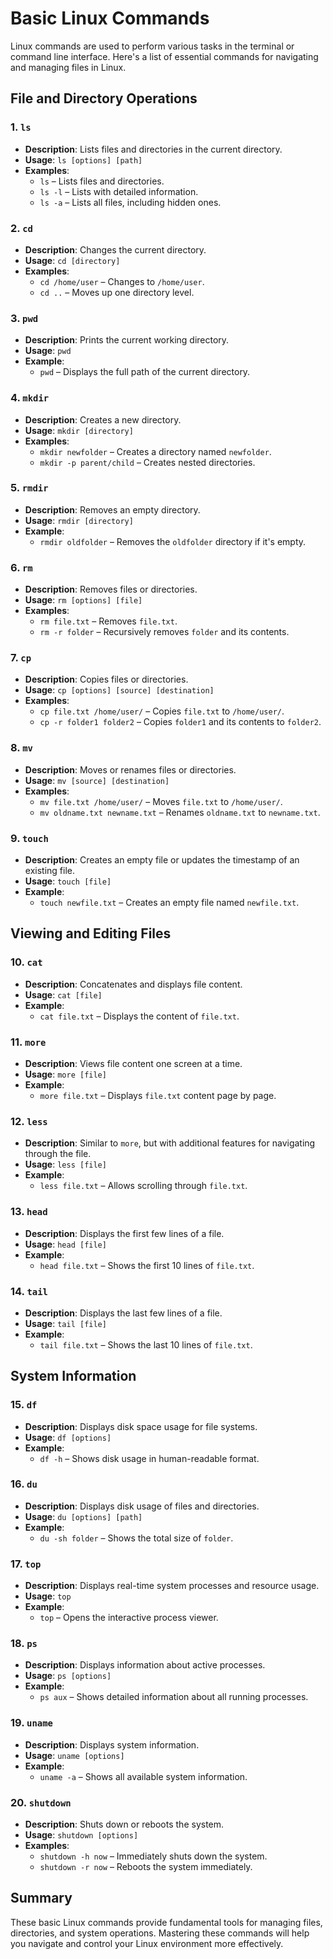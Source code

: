 # Basic Linux Commands

Linux commands are used to perform various tasks in the terminal or command line interface. Here's a list of essential commands for navigating and managing files in Linux.

## File and Directory Operations

### 1. **`ls`**
   - **Description**: Lists files and directories in the current directory.
   - **Usage**: `ls [options] [path]`
   - **Examples**: 
     - `ls` – Lists files and directories.
     - `ls -l` – Lists with detailed information.
     - `ls -a` – Lists all files, including hidden ones.

### 2. **`cd`**
   - **Description**: Changes the current directory.
   - **Usage**: `cd [directory]`
   - **Examples**: 
     - `cd /home/user` – Changes to `/home/user`.
     - `cd ..` – Moves up one directory level.

### 3. **`pwd`**
   - **Description**: Prints the current working directory.
   - **Usage**: `pwd`
   - **Example**: 
     - `pwd` – Displays the full path of the current directory.

### 4. **`mkdir`**
   - **Description**: Creates a new directory.
   - **Usage**: `mkdir [directory]`
   - **Examples**: 
     - `mkdir newfolder` – Creates a directory named `newfolder`.
     - `mkdir -p parent/child` – Creates nested directories.

### 5. **`rmdir`**
   - **Description**: Removes an empty directory.
   - **Usage**: `rmdir [directory]`
   - **Example**: 
     - `rmdir oldfolder` – Removes the `oldfolder` directory if it's empty.

### 6. **`rm`**
   - **Description**: Removes files or directories.
   - **Usage**: `rm [options] [file]`
   - **Examples**: 
     - `rm file.txt` – Removes `file.txt`.
     - `rm -r folder` – Recursively removes `folder` and its contents.

### 7. **`cp`**
   - **Description**: Copies files or directories.
   - **Usage**: `cp [options] [source] [destination]`
   - **Examples**: 
     - `cp file.txt /home/user/` – Copies `file.txt` to `/home/user/`.
     - `cp -r folder1 folder2` – Copies `folder1` and its contents to `folder2`.

### 8. **`mv`**
   - **Description**: Moves or renames files or directories.
   - **Usage**: `mv [source] [destination]`
   - **Examples**: 
     - `mv file.txt /home/user/` – Moves `file.txt` to `/home/user/`.
     - `mv oldname.txt newname.txt` – Renames `oldname.txt` to `newname.txt`.

### 9. **`touch`**
   - **Description**: Creates an empty file or updates the timestamp of an existing file.
   - **Usage**: `touch [file]`
   - **Example**: 
     - `touch newfile.txt` – Creates an empty file named `newfile.txt`.

## Viewing and Editing Files

### 10. **`cat`**
   - **Description**: Concatenates and displays file content.
   - **Usage**: `cat [file]`
   - **Example**: 
     - `cat file.txt` – Displays the content of `file.txt`.

### 11. **`more`**
   - **Description**: Views file content one screen at a time.
   - **Usage**: `more [file]`
   - **Example**: 
     - `more file.txt` – Displays `file.txt` content page by page.

### 12. **`less`**
   - **Description**: Similar to `more`, but with additional features for navigating through the file.
   - **Usage**: `less [file]`
   - **Example**: 
     - `less file.txt` – Allows scrolling through `file.txt`.

### 13. **`head`**
   - **Description**: Displays the first few lines of a file.
   - **Usage**: `head [file]`
   - **Example**: 
     - `head file.txt` – Shows the first 10 lines of `file.txt`.

### 14. **`tail`**
   - **Description**: Displays the last few lines of a file.
   - **Usage**: `tail [file]`
   - **Example**: 
     - `tail file.txt` – Shows the last 10 lines of `file.txt`.

## System Information

### 15. **`df`**
   - **Description**: Displays disk space usage for file systems.
   - **Usage**: `df [options]`
   - **Example**: 
     - `df -h` – Shows disk usage in human-readable format.

### 16. **`du`**
   - **Description**: Displays disk usage of files and directories.
   - **Usage**: `du [options] [path]`
   - **Example**: 
     - `du -sh folder` – Shows the total size of `folder`.

### 17. **`top`**
   - **Description**: Displays real-time system processes and resource usage.
   - **Usage**: `top`
   - **Example**: 
     - `top` – Opens the interactive process viewer.

### 18. **`ps`**
   - **Description**: Displays information about active processes.
   - **Usage**: `ps [options]`
   - **Example**: 
     - `ps aux` – Shows detailed information about all running processes.

### 19. **`uname`**
   - **Description**: Displays system information.
   - **Usage**: `uname [options]`
   - **Example**: 
     - `uname -a` – Shows all available system information.

### 20. **`shutdown`**
   - **Description**: Shuts down or reboots the system.
   - **Usage**: `shutdown [options]`
   - **Examples**: 
     - `shutdown -h now` – Immediately shuts down the system.
     - `shutdown -r now` – Reboots the system immediately.

## Summary

These basic Linux commands provide fundamental tools for managing files, directories, and system operations. Mastering these commands will help you navigate and control your Linux environment more effectively.
